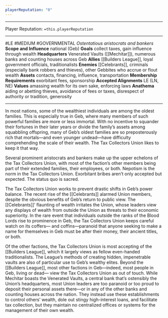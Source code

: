 ```yaml
---
playerReputation: "0"
---
```

___
Player Reputation: `=this.playerReputation`
___
#LE #MEDIUM #GOVERNMENTAL
*Ostentatious aristocrats and bankers*
**Scope and Influence** national (Geb)
**Goals** collect taxes, gain influence through wealth
**Headquarters** Venerated Vaults ([[Mechitar]]), numerous banks and counting houses across Geb
**Allies** [[Builders League]], loyal government officials, traditionalists
**Enemies** [[Celebrants]], criminals (especially bank robbers and thieves), other Gebbites who accrue or flout wealth
**Assets** contacts, financing, influence, transportation
**Membership Requirements** exorbitant fees, sponsorship
**Accepted Alignments** LE (LN, NE)
**Values** amassing wealth for its own sake, enforcing laws
**Anathema** aiding or abetting thieves, avoidance of fees or taxes, disrespect of authority or tradition, generosity
___
In most nations, some of the wealthiest individuals are among the oldest families. This is especially true in Geb, where many members of such powerful families are more or less immortal. With no incentive to squander their fortunes in their later years or divide the family’s assets among squabbling offspring, many of Geb’s oldest families are so preposterously rich that mortals—and even younger undead—have difficulty comprehending the scale of their wealth. The Tax Collectors Union likes to keep it that way.

Several prominent aristocrats and bankers make up the upper echelons of the Tax Collectors Union, with most of the faction’s other members being part of their extended families, their employees, or both. Nepotism is the norm in the Tax Collectors Union. Exorbitant bribes aren’t only accepted but expected. The status quo is sacred.
 
The Tax Collectors Union works to prevent drastic shifts in Geb’s power balance. The recent rise of the [[Celebrants]] alarmed Union members, despite the obvious benefits of Geb’s return to public view. The [[Celebrants]]’ flaunting of wealth irritates the Union, whose leaders view any displays of wealth from outside the Union as threats to their economic superiority. In the rare event that individuals outside the ranks of the Blood Lords rise to prominence in Geb, the Tax Collectors Union keeps careful watch on its coffers— and coffins—paranoid that anyone seeking to make a name for themselves in Geb must be after their money, their ancient titles, or both. 

Of the other factions, the Tax Collectors Union is most accepting of the [[Builders League]], which it largely views as fellow even-handed traditionalists. The League’s methods of creating hidden, impenetrable vaults are also of particular use to Geb’s wealthy elites. Beyond the [[Builders League]], most other factions in Geb—indeed, most people in Geb, living or dead— view the Tax Collectors Union as out of touch. While Mechitar boasts the Venerated Vaults, a central bank that’s ostensibly the Union’s headquarters, most Union leaders are too paranoid or too proud to deposit their personal assets there—or in any of the other banks and counting houses across the nation. They instead use these establishments to control others’ wealth, dole out stingy high-interest loans, and facilitate tax collection, but they maintain no centralized offices or systems for the management of their own wealth.